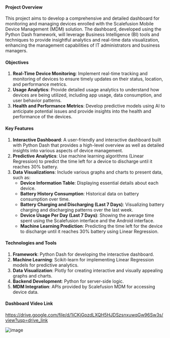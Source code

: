 #### Project Overview
This project aims to develop a comprehensive and detailed dashboard for monitoring and managing devices enrolled with the Scalefusion Mobile Device Management (MDM) solution. The dashboard, developed using the Python Dash framework, will leverage Business Intelligence (BI) tools and techniques to provide insightful analytics and real-time data visualization, enhancing the management capabilities of IT administrators and business managers.

#### Objectives
1. **Real-Time Device Monitoring**: Implement real-time tracking and monitoring of devices to ensure timely updates on their status, location, and performance metrics.
2. **Usage Analytics**: Provide detailed usage analytics to understand how devices are being utilized, including app usage, data consumption, and user behavior patterns.
3. **Health and Performance Metrics**: Develop predictive models using AI to anticipate potential issues and provide insights into the health and performance of the devices.

#### Key Features
1. **Interactive Dashboard**: A user-friendly and interactive dashboard built with Python Dash that provides a high-level overview as well as detailed insights into various aspects of device management.
2. **Predictive Analytics**: Use machine learning algorithms (Linear Regression) to predict the time left for a device to discharge until it reaches 30% battery.
3. **Data Visualizations**: Include various graphs and charts to present data, such as:
   - **Device Information Table**: Displaying essential details about each device.
   - **Battery History Consumption**: Historical data on battery consumption over time.
   - **Battery Charging and Discharging (Last 7 Days)**: Visualizing battery charging and discharging patterns over the last week.
   - **Device Usage Per Day (Last 7 Days)**: Showing the average time spent using the Scalefusion interface and the Android interface.
   - **Machine Learning Prediction**: Predicting the time left for the device to discharge until it reaches 30% battery using Linear Regression.

#### Technologies and Tools
1. **Framework**: Python Dash for developing the interactive dashboard.
2. **Machine Learning**: Scikit-learn for implementing Linear Regression models for predictive analytics.
3. **Data Visualization**: Plotly for creating interactive and visually appealing graphs and charts.
4. **Backend Development**: Python for server-side logic.
5. **MDM Integration**: APIs provided by Scalefusion MDM for accessing device data.
#### Dashboard Video Link
https://drive.google.com/file/d/1iCKjGpzdLXQH5HJDSzsnxuwqGw96Sw3s/view?usp=drive_link

![image](https://github.com/Yacine-BJ/DeviceDashboard/assets/161167264/11312f23-ea24-4919-a5a7-4be952cab6a3)
